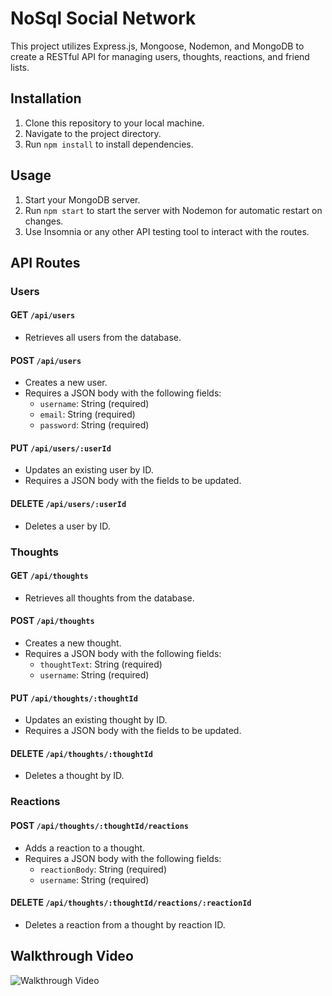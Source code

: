 # NoSql Social Network

This project utilizes Express.js, Mongoose, Nodemon, and MongoDB to create a RESTful API for managing users, thoughts, reactions, and friend lists.

## Installation

1. Clone this repository to your local machine.
2. Navigate to the project directory.
3. Run `npm install` to install dependencies.

## Usage

1. Start your MongoDB server.
2. Run `npm start` to start the server with Nodemon for automatic restart on changes.
3. Use Insomnia or any other API testing tool to interact with the routes.

## API Routes

### Users

#### GET `/api/users`

- Retrieves all users from the database.

#### POST `/api/users`

- Creates a new user.
- Requires a JSON body with the following fields:
  - `username`: String (required)
  - `email`: String (required)
  - `password`: String (required)

#### PUT `/api/users/:userId`

- Updates an existing user by ID.
- Requires a JSON body with the fields to be updated.

#### DELETE `/api/users/:userId`

- Deletes a user by ID.

### Thoughts

#### GET `/api/thoughts`

- Retrieves all thoughts from the database.

#### POST `/api/thoughts`

- Creates a new thought.
- Requires a JSON body with the following fields:
  - `thoughtText`: String (required)
  - `username`: String (required)

#### PUT `/api/thoughts/:thoughtId`

- Updates an existing thought by ID.
- Requires a JSON body with the fields to be updated.

#### DELETE `/api/thoughts/:thoughtId`

- Deletes a thought by ID.

### Reactions

#### POST `/api/thoughts/:thoughtId/reactions`

- Adds a reaction to a thought.
- Requires a JSON body with the following fields:
  - `reactionBody`: String (required)
  - `username`: String (required)

#### DELETE `/api/thoughts/:thoughtId/reactions/:reactionId`

- Deletes a reaction from a thought by reaction ID.

## Walkthrough Video

![Walkthrough Video](./Untitled_%20Apr%202,%202024%204_28%20PM.gif)

